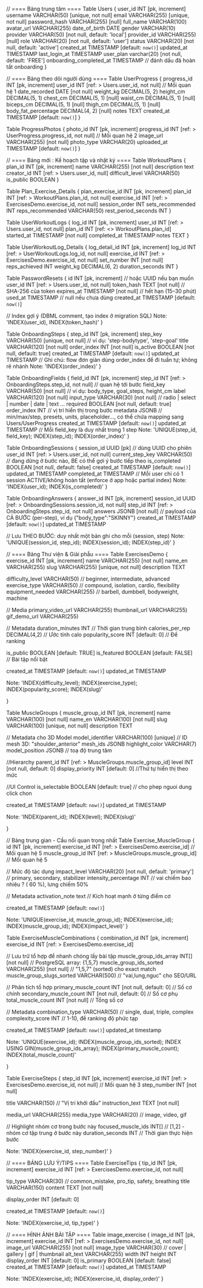 // ==== Bảng trung tâm ====
Table Users {
  user_id INT [pk, increment]
  username VARCHAR(50) [unique, not null]
  email VARCHAR(255) [unique, not null]
  password_hash VARCHAR(255) [null]
  full_name VARCHAR(100)
  avatar_url VARCHAR(255)
  date_of_birth DATE
  gender VARCHAR(10)
  provider VARCHAR(50) [not null, default: 'local']
  provider_id VARCHAR(255) [null]
  role VARCHAR(20) [not null, default: 'user']
  status VARCHAR(20) [not null, default: 'active']
  created_at TIMESTAMP [default: `now()`]
  updated_at TIMESTAMP
  last_login_at TIMESTAMP
  user_plan varchar(20) [not null, default: 'FREE'] 
  onboarding_completed_at TIMESTAMP                // đánh dấu đã hoàn tất onboarding
}


// ==== Bảng theo dõi người dùng ====
Table UserProgress {
  progress_id INT [pk, increment]
  user_id INT [ref: > Users.user_id, not null] // Mối quan hệ 1
  date_recorded DATE [not null]
  weight_kg DECIMAL(5, 2)
  height_cm DECIMAL(5, 1)
  chest_cm DECIMAL(5, 1) [null]
  waist_cm DECIMAL(5, 1) [null]
  biceps_cm DECIMAL(5, 1) [null]
  thigh_cm DECIMAL(5, 1) [null]
  body_fat_percentage DECIMAL(4, 2) [null]
  notes TEXT
  created_at TIMESTAMP [default: `now()`]
}

Table ProgressPhotos {
  photo_id INT [pk, increment]
  progress_id INT [ref: > UserProgress.progress_id, not null] // Mối quan hệ 2
  image_url VARCHAR(255) [not null]
  photo_type VARCHAR(20)
  uploaded_at TIMESTAMP [default: `now()`]
}

// ==== Bảng mới : Kế hoạch tập và nhật ký ====
Table WorkoutPlans {
  plan_id INT [pk, increment]
  name VARCHAR(255) [not null]
  description text
  creator_id INT [ref: > Users.user_id, null]
  difficult_level VARCHAR(50)
  is_public BOOLEAN
}

Table Plan_Exercise_Details {
  plan_exercise_id INT [pk, increment]
  plan_id INT [ref: > WorkoutPlans.plan_id, not null]
  exercise_id INT [ref: > ExercisesDemo.exercise_id, not null]
  session_order INT 
  sets_recommended INT 
  reps_recommended VARCHAR(50)
  rest_period_seconds INT 
}

Table UserWorkoutLogs {
  log_id INT [pk, increment]
  user_id INT [ref: > Users.user_id, not null]
  plan_id INT [ref: <> WorkoutPlans.plan_id]
  started_at TIMESTAMP [not null]
  completed_at TIMESTAMP
  notes TEXT
}

Table UserWorkoutLog_Details {
  log_detail_id INT [pk, increment]
  log_id INT [ref: > UserWorkoutLogs.log_id, not null]
  exercise_id INT [ref: > ExercisesDemo.exercise_id, not null]
  set_number INT [not null]
  reps_achieved INT
  weight_kg DECIMAL(6, 2)
  duration_seconds INT
}

Table PasswordResets {
  id INT [pk, increment]                      // hoặc UUID nếu bạn muốn
  user_id INT [ref: > Users.user_id, not null]
  token_hash TEXT [not null]                  // SHA-256 của token
  expires_at TIMESTAMP [not null]             // hết hạn (15–30 phút)
  used_at TIMESTAMP                           // null nếu chưa dùng
  created_at TIMESTAMP [default: `now()`]

  // Index gợi ý (DBML comment, tạo index ở migration SQL)
  Note: 'INDEX(user_id), INDEX(token_hash)'
}

Table OnboardingSteps {
  step_id INT [pk, increment]
  step_key VARCHAR(50) [unique, not null]      // ví dụ: 'step-bodytype', 'step-goal'
  title VARCHAR(120) [not null]
  order_index INT [not null]
  is_active BOOLEAN [not null, default: true]
  created_at TIMESTAMP [default: `now()`]
  updated_at TIMESTAMP
  // Ghi chú: flow đơn giản dùng order_index để đi tuần tự; không rẽ nhánh
  Note: 'INDEX(order_index)'
}

Table OnboardingFields {
  field_id INT [pk, increment]
  step_id INT [ref: > OnboardingSteps.step_id, not null] // quan hệ tới bước
  field_key VARCHAR(50) [not null]            // ví dụ: body_type, goal_steps, height_cm
  label VARCHAR(120) [not null]
  input_type VARCHAR(30) [not null]           // radio | select | number | date | text ...
  required BOOLEAN [not null, default: true]
  order_index INT                              // vị trí hiển thị trong bước
  metadata JSONB                               // min/max/step, presets, units, placeholder..., có thể chứa mapping sang Users/UserProgress
  created_at TIMESTAMP [default: `now()`]
  updated_at TIMESTAMP
  // Mỗi field_key là duy nhất trong 1 step
  Note: 'UNIQUE(step_id, field_key); INDEX(step_id); INDEX(order_index)'
}


Table OnboardingSessions {
  session_id UUID [pk]                         // dùng UUID cho phiên
  user_id INT [ref: > Users.user_id, not null]
  current_step_key VARCHAR(50)                 // đang dừng ở bước nào, BE có thể gợi ý bước tiếp theo
  is_completed BOOLEAN [not null, default: false]
  created_at TIMESTAMP [default: `now()`]
  updated_at TIMESTAMP
  completed_at TIMESTAMP
  // Mỗi user chỉ có 1 session ACTIVE/không hoàn tất (enforce ở app hoặc partial index)
  Note: 'INDEX(user_id); INDEX(is_completed)'
}

Table OnboardingAnswers {
  answer_id INT [pk, increment]
  session_id UUID [ref: > OnboardingSessions.session_id, not null]
  step_id INT [ref: > OnboardingSteps.step_id, not null]
  answers JSONB [not null]                     // payload của CẢ BƯỚC (per-step), ví dụ {"body_type":"SKINNY"}
  created_at TIMESTAMP [default: `now()`]
  updated_at TIMESTAMP

  // Lưu THEO BƯỚC: duy nhất một bản ghi cho mỗi (session, step)
  Note: 'UNIQUE(session_id, step_id); INDEX(session_id); INDEX(step_id)'
}


// ==== Bảng Thư viện & Giải phẫu ====
Table ExercisesDemo {
  exercise_id INT [pk, increment]
  name VARCHAR(255) [not null]
  name_en VARCHAR(255) 
  slug VARCHAR(255) [unique, not null]
  description TEXT


  difficulty_level VARCHAR(50) // beginner, intermediate, advanced
  exercise_type VARCHAR(50) // compound, isolation, cardio, flexibility
  equipment_needed VARCHAR(255)  // barbell, dumbbell, bodyweight, machine

  // Media
  primary_video_url VARCHAR(255)
  thumbnail_url VARCHAR(255)
  gif_demo_url VARCHAR(255)

  // Metadata
  duration_minutes INT                      // Thời gian trung bình
  calories_per_rep DECIMAL(4,2)            // Ước tính calo
  popularity_score INT [default: 0]         // Để ranking

  is_public BOOLEAN [default: TRUE]
  is_featured BOOLEAN [default: FALSE]      // Bài tập nổi bật

  created_at TIMESTAMP [default: `now()`]
  updated_at TIMESTAMP
  
  Note: 'INDEX(difficulty_level); INDEX(exercise_type); INDEX(popularity_score); INDEX(slug)'

}

Table MuscleGroups {
  muscle_group_id INT [pk, increment]
  name VARCHAR(100) [not null]
  name_en VARCHAR(100) [not null]
  slug VARCHAR(100) [unique, not null]
  description TEXT

  // Metadata cho 3D Model
  model_identifier VARCHAR(100) [unique] // ID mesh 3D: "shoulder_anterior"
  mesh_ids JSONB
  highlight_color VARCHAR(7)
  model_position JSONB // toạ độ trung tâm 

  //Hierarchy
  parent_id INT [ref: > MuscleGroups.muscle_group_id]
  level INT [not null, default: 0]
  display_priority INT [default: 0] //Thứ tự hiển thị theo mức  

  //UI Control
  is_selectable BOOLEAN [default: true] // cho phep nguoi dung click chon

  created_at TIMESTAMP [default: `now()`]
  updated_at TIMESTAMP

  Note: 'INDEX(parent_id); INDEX(level); INDEX(slug)'


}

// Bảng trung gian - Cầu nối quan trọng nhất
Table Exercise_MuscleGroup {
  id INT [pk, increment]
  exercise_id INT [ref: > ExercisesDemo.exercise_id] // Mối quan hệ 5
  muscle_group_id INT [ref: > MuscleGroups.muscle_group_id] // Mối quan hệ 5

  // Mức độ tác dụng
  impact_level VARCHAR(20) [not null, default: 'primary'] // primary, secondary, stabilizer
  intensity_percentage INT // vai chiếm bao nhiêu ? ( 60 %), lưng chiếm 50%

  // Metadata
  activation_note text // Kích hoạt mạnh ở từng điểm cơ

  created_at TIMESTAMP [default: `now()`]
  
  Note: 'UNIQUE(exercise_id, muscle_group_id); INDEX(exercise_id); INDEX(muscle_group_id); INDEX(impact_level)'
}

Table ExerciseMuscleCombinations {
  combination_id INT [pk, increment]
  exercise_id INT [ref: > ExercisesDemo.exercise_id]

  // Lưu trữ tổ hợp để nhanh chóng lấy bài tập
  muscle_group_ids_array INT[] [not null]  // PostgreSQL array: {1,5,7}
  muscle_group_ids_sorted VARCHAR(255) [not null]   // "1,5,7" (sorted) cho exact match
  muscle_group_slugs_sorted VARCHAR(500)            // "vai,lung,nguc" cho SEO/URL

  // Phân tích tổ hợp
  primary_muscle_count INT [not null, default: 0]  // Số cơ chính
  secondary_muscle_count INT [not null, default: 0] // Số cơ phụ
  total_muscle_count INT [not null]                 // Tổng số cơ

  // Metadata
  combination_type VARCHAR(50)                      // single, dual, triple, complex
  complexity_score INT                              // 1-10, để ranking độ phức tạp
  
  created_at TIMESTAMP [default: `now()`]
  updated_at timestamp

  Note: 'UNIQUE(exercise_id); INDEX(muscle_group_ids_sorted); INDEX USING GIN(muscle_group_ids_array); INDEX(primary_muscle_count); INDEX(total_muscle_count)'

}



Table ExerciseSteps {
  step_id INT [pk, increment]
  exercise_id INT [ref: > ExercisesDemo.exercise_id, not null] // Mối quan hệ 3
  step_number INT [not null]

  title VARCHAR(150)            // "Vị trí khởi đầu"
  instruction_text TEXT [not null]

  media_url VARCHAR(255)
  media_type VARCHAR(20)                    // image, video, gif

  // Highlight nhóm cơ trong bước này
  focused_muscle_ids INT[]                  // [1,2] - nhóm cơ tập trung ở bước này
  duration_seconds INT                      // Thời gian thực hiện bước
  
  Note: 'INDEX(exercise_id, step_number)'
}

// ==== BẢNG LƯU Ý/TIPS ====
Table ExerciseTips {
  tip_id INT [pk, increment]
  exercise_id INT [ref: > ExercisesDemo.exercise_id, not null]
  
  tip_type VARCHAR(30)                      // common_mistake, pro_tip, safety, breathing
  title VARCHAR(150)
  content TEXT [not null]
  
  display_order INT [default: 0]
  
  created_at TIMESTAMP [default: `now()`]
  
  Note: 'INDEX(exercise_id, tip_type)'
}


// ==== HÌNH ẢNH BÀI TẬP ====
Table image_exercise {
  image_id INT [pk, increment]
  exercise_id INT [ref: > ExercisesDemo.exercise_id, not null]
  image_url VARCHAR(255) [not null]
  image_type VARCHAR(30) // cover | gallery | gif | thumbnail
  alt_text VARCHAR(255)
  width INT
  height INT
  display_order INT [default: 0]
  is_primary BOOLEAN [default: false]
  created_at TIMESTAMP [default: `now()`]
  updated_at TIMESTAMP

  Note: 'INDEX(exercise_id); INDEX(exercise_id, display_order)'
}




